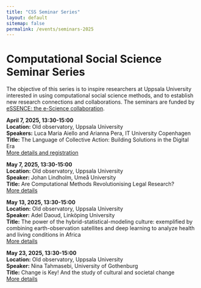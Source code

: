 ```yaml
---
title: "CSS Seminar Series"
layout: default
sitemap: false
permalink: /events/seminars-2025
---
```


# Computational Social Science Seminar Series

The objective of this series is to inspire researchers at Uppsala University interested in using computational social science methods, and to establish new research connections and collaborations. The seminars are funded by [eSSENCE: the e-Science collaboration](https://www.essenceofescience.se/w/es/).

**April 7, 2025, 13:30-15:00**  
**Location:** Old observatory, Uppsala University  
**Speakers:** Luca Maria Aiello and Arianna Pera, IT University Copenhagen  
**Title:** The Language of Collective Action: Building Solutions in the Digital Era  
[More details and registration](https://uucsslab.github.io/events/seminars-2025/aiello)  

**May 7, 2025, 13:30-15:00**  
**Location:** Old observatory, Uppsala University  
**Speaker:** Johan Lindholm, Umeå University  
**Title:** Are Computational Methods Revolutionising Legal Research?  
[More details](https://uucsslab.github.io/events/seminars-2025/lindholm)  

**May 13, 2025, 13:30-15:00**  
**Location:** Old observatory, Uppsala University  
**Speaker:** Adel Daoud, Linköping University  
**Title:** The power of the hybrid-statistical-modeling culture: exemplified by combining earth-observation satellites and deep learning to analyze health and living conditions in Africa  
[More details](https://uucsslab.github.io/events/seminars-2025/daoud) 

**May 23, 2025, 13:30-15:00**  
**Location:** Old observatory, Uppsala University  
**Speaker:** Nina Tahmasebi, University of Gothenburg  
**Title:** Change is Key! And the study of cultural and societal change  
[More details](https://uucsslab.github.io/events/seminars-2025/tahmasebi)  
